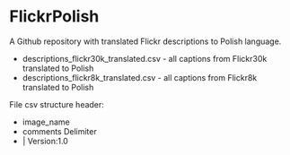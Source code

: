 # FlickrPolish
A Github repository with translated Flickr descriptions to Polish language.
- descriptions_flickr30k_translated.csv - all captions from Flickr30k translated to Polish
- descriptions_flickr8k_translated.csv - all captions from Flickr8k translated to Polish

File csv structure header:
- image_name
- comments
Delimiter
- |
Version:1.0
